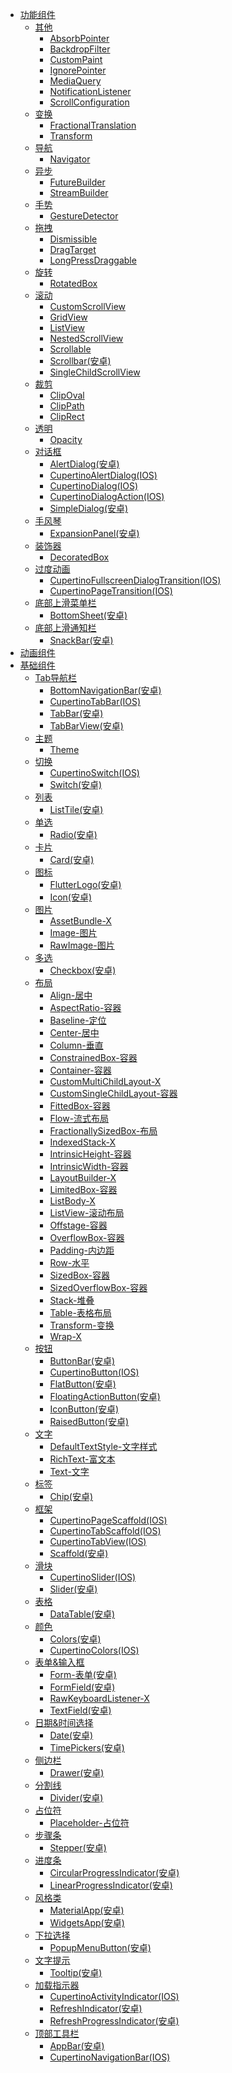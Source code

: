 - [功能组件](功能组件/README.md)
  - [其他](功能组件/其他/README.md)
    - [AbsorbPointer](功能组件/其他/AbsorbPointer.md)
    - [BackdropFilter](功能组件/其他/BackdropFilter.md)
    - [CustomPaint](功能组件/其他/CustomPaint.md)
    - [IgnorePointer](功能组件/其他/IgnorePointer.md)
    - [MediaQuery](功能组件/其他/MediaQuery.md)
    - [NotificationListener](功能组件/其他/NotificationListener.md)
    - [ScrollConfiguration](功能组件/其他/ScrollConfiguration.md)
  - [变换](功能组件/变换/README.md)
    - [FractionalTranslation](功能组件/变换/FractionalTranslation.md)
    - [Transform](功能组件/变换/Transform.md)
  - [导航](功能组件/导航/README.md)
    - [Navigator](功能组件/导航/Navigator.md)
  - [异步](功能组件/异步/README.md)
    - [FutureBuilder](功能组件/异步/FutureBuilder.md)
    - [StreamBuilder](功能组件/异步/StreamBuilder.md)
  - [手势](功能组件/手势/README.md)
    - [GestureDetector](功能组件/手势/GestureDetector.md)
  - [拖拽](功能组件/拖拽/README.md)
    - [Dismissible](功能组件/拖拽/Dismissible.md)
    - [DragTarget](功能组件/拖拽/DragTarget.md)
    - [LongPressDraggable](功能组件/拖拽/LongPressDraggable.md)
  - [旋转](功能组件/旋转/README.md)
    - [RotatedBox](功能组件/旋转/RotatedBox.md)
  - [滚动](功能组件/滚动/README.md)
    - [CustomScrollView](功能组件/滚动/CustomScrollView.md)
    - [GridView](功能组件/滚动/GridView.md)
    - [ListView](功能组件/滚动/ListView.md)
    - [NestedScrollView](功能组件/滚动/NestedScrollView.md)
    - [Scrollable](功能组件/滚动/Scrollable.md)
    - [Scrollbar(安卓)](功能组件/滚动/Scrollbar(安卓).md)
    - [SingleChildScrollView](功能组件/滚动/SingleChildScrollView.md)
  - [裁剪](功能组件/裁剪/README.md)
    - [ClipOval](功能组件/裁剪/ClipOval.md)
    - [ClipPath](功能组件/裁剪/ClipPath.md)
    - [ClipRect](功能组件/裁剪/ClipRect.md)
  - [透明](功能组件/透明/README.md)
    - [Opacity](功能组件/透明/Opacity.md)
  - [对话框](功能组件/对话框/README.md)
    - [AlertDialog(安卓)](功能组件/对话框/AlertDialog(安卓).md)
    - [CupertinoAlertDialog(IOS)](功能组件/对话框/CupertinoAlertDialog(IOS).md)
    - [CupertinoDialog(IOS)](功能组件/对话框/CupertinoDialog(IOS).md)
    - [CupertinoDialogAction(IOS)](功能组件/对话框/CupertinoDialogAction(IOS).md)
    - [SimpleDialog(安卓)](功能组件/对话框/SimpleDialog(安卓).md)
  - [手风琴](功能组件/手风琴/README.md)
    - [ExpansionPanel(安卓)](功能组件/手风琴/ExpansionPanel(安卓).md)
  - [装饰器](功能组件/装饰器/README.md)
    - [DecoratedBox](功能组件/装饰器/DecoratedBox.md)
  - [过度动画](功能组件/过度动画/README.md)
    - [CupertinoFullscreenDialogTransition(IOS)](功能组件/过度动画/CupertinoFullscreenDialogTransition(IOS).md)
    - [CupertinoPageTransition(IOS)](功能组件/过度动画/CupertinoPageTransition(IOS).md)
  - [底部上滑菜单栏](功能组件/底部上滑菜单栏/README.md)
    - [BottomSheet(安卓)](功能组件/底部上滑菜单栏/BottomSheet(安卓).md)
  - [底部上滑通知栏](功能组件/底部上滑通知栏/README.md)
    - [SnackBar(安卓)](功能组件/底部上滑通知栏/SnackBar(安卓).md)
- [动画组件](动画组件/README.md)
- [基础组件](基础组件/README.md)
  - [Tab导航栏](基础组件/Tab导航栏/README.md)
    - [BottomNavigationBar(安卓)](基础组件/Tab导航栏/BottomNavigationBar(安卓).md)
    - [CupertinoTabBar(IOS)](基础组件/Tab导航栏/CupertinoTabBar(IOS).md)
    - [TabBar(安卓)](基础组件/Tab导航栏/TabBar(安卓).md)
    - [TabBarView(安卓)](基础组件/Tab导航栏/TabBarView(安卓).md)
  - [主题](基础组件/主题/README.md)
    - [Theme](基础组件/主题/Theme.md)
  - [切换](基础组件/切换/README.md)
    - [CupertinoSwitch(IOS)](基础组件/切换/CupertinoSwitch(IOS).md)
    - [Switch(安卓)](基础组件/切换/Switch(安卓).md)
  - [列表](基础组件/列表/README.md)
    - [ListTile(安卓)](基础组件/列表/ListTile(安卓).md)
  - [单选](基础组件/单选/README.md)
    - [Radio(安卓)](基础组件/单选/Radio(安卓).md)
  - [卡片](基础组件/卡片/README.md)
    - [Card(安卓)](基础组件/卡片/Card(安卓).md)
  - [图标](基础组件/图标/README.md)
    - [FlutterLogo(安卓)](基础组件/图标/FlutterLogo(安卓).md)
    - [Icon(安卓)](基础组件/图标/Icon(安卓).md)
  - [图片](基础组件/图片/README.md)
    - [AssetBundle-X](基础组件/图片/AssetBundle-X.md)
    - [Image-图片](基础组件/图片/Image-图片.md)
    - [RawImage-图片](基础组件/图片/RawImage-图片.md)
  - [多选](基础组件/多选/README.md)
    - [Checkbox(安卓)](基础组件/多选/Checkbox(安卓).md)
  - [布局](基础组件/布局/README.md)
    - [Align-居中](基础组件/布局/Align-居中.md)
    - [AspectRatio-容器](基础组件/布局/AspectRatio-容器.md)
    - [Baseline-定位](基础组件/布局/Baseline-定位.md)
    - [Center-居中](基础组件/布局/Center-居中.md)
    - [Column-垂直](基础组件/布局/Column-垂直.md)
    - [ConstrainedBox-容器](基础组件/布局/ConstrainedBox-容器.md)
    - [Container-容器](基础组件/布局/Container-容器.md)
    - [CustomMultiChildLayout-X](基础组件/布局/CustomMultiChildLayout-X.md)
    - [CustomSingleChildLayout-容器](基础组件/布局/CustomSingleChildLayout-容器.md)
    - [FittedBox-容器](基础组件/布局/FittedBox-容器.md)
    - [Flow-流式布局](基础组件/布局/Flow-流式布局.md)
    - [FractionallySizedBox-布局](基础组件/布局/FractionallySizedBox-布局.md)
    - [IndexedStack-X](基础组件/布局/IndexedStack-X.md)
    - [IntrinsicHeight-容器](基础组件/布局/IntrinsicHeight-容器.md)
    - [IntrinsicWidth-容器](基础组件/布局/IntrinsicWidth-容器.md)
    - [LayoutBuilder-X](基础组件/布局/LayoutBuilder-X.md)
    - [LimitedBox-容器](基础组件/布局/LimitedBox-容器.md)
    - [ListBody-X](基础组件/布局/ListBody-X.md)
    - [ListView-滚动布局](基础组件/布局/ListView-滚动布局.md)
    - [Offstage-容器](基础组件/布局/Offstage-容器.md)
    - [OverflowBox-容器](基础组件/布局/OverflowBox-容器.md)
    - [Padding-内边距](基础组件/布局/Padding-内边距.md)
    - [Row-水平](基础组件/布局/Row-水平.md)
    - [SizedBox-容器](基础组件/布局/SizedBox-容器.md)
    - [SizedOverflowBox-容器](基础组件/布局/SizedOverflowBox-容器.md)
    - [Stack-堆叠](基础组件/布局/Stack-堆叠.md)
    - [Table-表格布局](基础组件/布局/Table-表格布局.md)
    - [Transform-变换](基础组件/布局/Transform-变换.md)
    - [Wrap-X](基础组件/布局/Wrap-X.md)
  - [按钮](基础组件/按钮/README.md)
    - [ButtonBar(安卓)](基础组件/按钮/ButtonBar(安卓).md)
    - [CupertinoButton(IOS)](基础组件/按钮/CupertinoButton(IOS).md)
    - [FlatButton(安卓)](基础组件/按钮/FlatButton(安卓).md)
    - [FloatingActionButton(安卓)](基础组件/按钮/FloatingActionButton(安卓).md)
    - [IconButton(安卓)](基础组件/按钮/IconButton(安卓).md)
    - [RaisedButton(安卓)](基础组件/按钮/RaisedButton(安卓).md)
  - [文字](基础组件/文字/README.md)
    - [DefaultTextStyle-文字样式](基础组件/文字/DefaultTextStyle-文字样式.md)
    - [RichText-富文本](基础组件/文字/RichText-富文本.md)
    - [Text-文字](基础组件/文字/Text-文字.md)
  - [标签](基础组件/标签/README.md)
    - [Chip(安卓)](基础组件/标签/Chip(安卓).md)
  - [框架](基础组件/框架/README.md)
    - [CupertinoPageScaffold(IOS)](基础组件/框架/CupertinoPageScaffold(IOS).md)
    - [CupertinoTabScaffold(IOS)](基础组件/框架/CupertinoTabScaffold(IOS).md)
    - [CupertinoTabView(IOS)](基础组件/框架/CupertinoTabView(IOS).md)
    - [Scaffold(安卓)](基础组件/框架/Scaffold(安卓).md)
  - [滑块](基础组件/滑块/README.md)
    - [CupertinoSlider(IOS)](基础组件/滑块/CupertinoSlider(IOS).md)
    - [Slider(安卓)](基础组件/滑块/Slider(安卓).md)
  - [表格](基础组件/表格/README.md)
    - [DataTable(安卓)](基础组件/表格/DataTable(安卓).md)
  - [颜色](基础组件/颜色/README.md)
    - [Colors(安卓)](基础组件/颜色/Colors(安卓).md)
    - [CupertinoColors(IOS)](基础组件/颜色/CupertinoColors(IOS).md)
  - [表单&输入框](基础组件/表单&输入框/README.md)
    - [Form-表单(安卓)](基础组件/表单&输入框/Form-表单(安卓).md)
    - [FormField(安卓)](基础组件/表单&输入框/FormField(安卓).md)
    - [RawKeyboardListener-X](基础组件/表单&输入框/RawKeyboardListener-X.md)
    - [TextField(安卓)](基础组件/表单&输入框/TextField(安卓).md)
  - [日期&时间选择](基础组件/日期&时间选择/README.md)
    - [Date(安卓)](基础组件/日期&时间选择/Date(安卓).md)
    - [TimePickers(安卓)](基础组件/日期&时间选择/TimePickers(安卓).md)
  - [侧边栏](基础组件/侧边栏/README.md)
    - [Drawer(安卓)](基础组件/侧边栏/Drawer(安卓).md)
  - [分割线](基础组件/分割线/README.md)
    - [Divider(安卓)](基础组件/分割线/Divider(安卓).md)
  - [占位符](基础组件/占位符/README.md)
    - [Placeholder-占位符](基础组件/占位符/Placeholder-占位符.md)
  - [步骤条](基础组件/步骤条/README.md)
    - [Stepper(安卓)](基础组件/步骤条/Stepper(安卓).md)
  - [进度条](基础组件/进度条/README.md)
    - [CircularProgressIndicator(安卓)](基础组件/进度条/CircularProgressIndicator(安卓).md)
    - [LinearProgressIndicator(安卓)](基础组件/进度条/LinearProgressIndicator(安卓).md)
  - [风格类](基础组件/风格类/README.md)
    - [MaterialApp(安卓)](基础组件/风格类/MaterialApp(安卓).md)
    - [WidgetsApp(安卓)](基础组件/风格类/WidgetsApp(安卓).md)
  - [下拉选择](基础组件/下拉选择/README.md)
    - [PopupMenuButton(安卓)](基础组件/下拉选择/PopupMenuButton(安卓).md)
  - [文字提示](基础组件/文字提示/README.md)
    - [Tooltip(安卓)](基础组件/文字提示/Tooltip(安卓).md)
  - [加载指示器](基础组件/加载指示器/README.md)
    - [CupertinoActivityIndicator(IOS)](基础组件/加载指示器/CupertinoActivityIndicator(IOS).md)
    - [RefreshIndicator(安卓)](基础组件/加载指示器/RefreshIndicator(安卓).md)
    - [RefreshProgressIndicator(安卓)](基础组件/加载指示器/RefreshProgressIndicator(安卓).md)
  - [顶部工具栏](基础组件/顶部工具栏/README.md)
    - [AppBar(安卓)](基础组件/顶部工具栏/AppBar(安卓).md)
    - [CupertinoNavigationBar(IOS)](基础组件/顶部工具栏/CupertinoNavigationBar(IOS).md)
